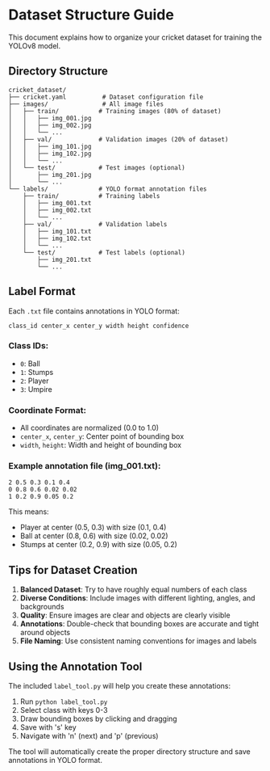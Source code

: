 # Dataset Structure Guide

This document explains how to organize your cricket dataset for training the YOLOv8 model.

## Directory Structure

```
cricket_dataset/
├── cricket.yaml          # Dataset configuration file
├── images/               # All image files
│   ├── train/           # Training images (80% of dataset)
│   │   ├── img_001.jpg
│   │   ├── img_002.jpg
│   │   └── ...
│   ├── val/             # Validation images (20% of dataset)
│   │   ├── img_101.jpg
│   │   ├── img_102.jpg
│   │   └── ...
│   └── test/            # Test images (optional)
│       ├── img_201.jpg
│       └── ...
└── labels/              # YOLO format annotation files
    ├── train/           # Training labels
    │   ├── img_001.txt
    │   ├── img_002.txt
    │   └── ...
    ├── val/             # Validation labels
    │   ├── img_101.txt
    │   ├── img_102.txt
    │   └── ...
    └── test/            # Test labels (optional)
        ├── img_201.txt
        └── ...
```

## Label Format

Each `.txt` file contains annotations in YOLO format:
```
class_id center_x center_y width height confidence
```

### Class IDs:
- `0`: Ball
- `1`: Stumps
- `2`: Player
- `3`: Umpire

### Coordinate Format:
- All coordinates are normalized (0.0 to 1.0)
- `center_x`, `center_y`: Center point of bounding box
- `width`, `height`: Width and height of bounding box

### Example annotation file (img_001.txt):
```
2 0.5 0.3 0.1 0.4
0 0.8 0.6 0.02 0.02
1 0.2 0.9 0.05 0.2
```

This means:
- Player at center (0.5, 0.3) with size (0.1, 0.4)
- Ball at center (0.8, 0.6) with size (0.02, 0.02)
- Stumps at center (0.2, 0.9) with size (0.05, 0.2)

## Tips for Dataset Creation

1. **Balanced Dataset**: Try to have roughly equal numbers of each class
2. **Diverse Conditions**: Include images with different lighting, angles, and backgrounds
3. **Quality**: Ensure images are clear and objects are clearly visible
4. **Annotations**: Double-check that bounding boxes are accurate and tight around objects
5. **File Naming**: Use consistent naming conventions for images and labels

## Using the Annotation Tool

The included `label_tool.py` will help you create these annotations:

1. Run `python label_tool.py`
2. Select class with keys 0-3
3. Draw bounding boxes by clicking and dragging
4. Save with 's' key
5. Navigate with 'n' (next) and 'p' (previous)

The tool will automatically create the proper directory structure and save annotations in YOLO format. 